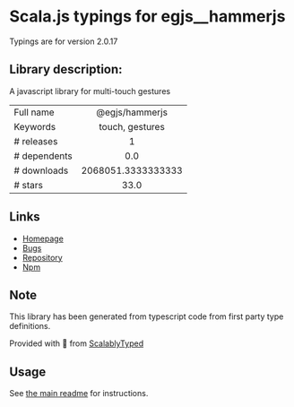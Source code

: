 
# Scala.js typings for egjs__hammerjs

Typings are for version 2.0.17

## Library description:
A javascript library for multi-touch gestures

|                    |                 |
| ------------------ | :-------------: |
| Full name          | @egjs/hammerjs |
| Keywords           | touch, gestures |
| # releases         | 1 |
| # dependents       | 0.0 |
| # downloads        | 2068051.3333333333 |
| # stars            | 33.0 |

## Links
- [Homepage](http://naver.github.io/egjs)
- [Bugs](https://github.com/naver/hammer.js/issues)
- [Repository](https://github.com/naver/hammer.js)
- [Npm](https://www.npmjs.com/package/%40egjs%2Fhammerjs)
    


## Note
This library has been generated from typescript code from first party type definitions.

Provided with :purple_heart: from [ScalablyTyped](https://github.com/oyvindberg/ScalablyTyped)

## Usage
See [the main readme](../../readme.md) for instructions.


